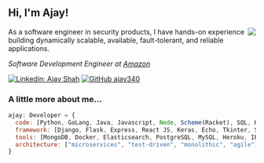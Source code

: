 <h2> Hi, I'm Ajay!</h2>
<img align='right' src="https://github-readme-stats.vercel.app/api?username=ajay340&show_icons=true&count_private=true">
<p>As a software engineer in security products, I have hands-on experience building dynamically scalable, available, fault-tolerant, and reliable applications.</p>
<p><em>Software Development Engineer at <a href="http://amazon.com">Amazon</a>
</em></p>

[![Linkedin: Ajay Shah](https://img.shields.io/badge/-AjayShah-blue?style=flat-square&logo=Linkedin&logoColor=white&link=https://www.linkedin.com/in/shah-ajay/)](https://www.linkedin.com/in/shah-ajay/)
[![GitHub ajay340](https://img.shields.io/github/followers/ajay340?label=follow&style=social)](https://github.com/ajay340)


### A little more about me...  

```javascript
ajay: Developer = {
  code: [Python, GoLang, Java, Javascript, Node, Scheme(Racket), SQL, HTML],
  framework: [Django, Flask, Express, React JS, Keras, Echo, Tkinter, Selenium],
  tools: [MongoDB, Docker, Elasticsearch, PostgreSQL, MySQL, Heroku, IBM Cloud, AWS, Azure],
  architecture: ["microservices", "test-driven", "monolithic", "agile"],
}
```
